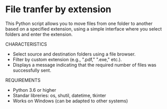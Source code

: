 # File tranfer by extension
This Python script allows you to move files from one folder to another based on a specified extension, using a simple interface where you select folders and enter the extension.

CHARACTERISTICS
- Select source and destination folders using a file browser. 
- Filter by custom extension (e.g., ".pdf," ".exe," etc.). 
- Displays a message indicating that the required number of files was successfully sent.


REQUIREMENTS
- Python 3.6 or higher
- Standar libreries: os, shutil, datetime, tkinter
- Works on Windows (can be adapted to other systems)
